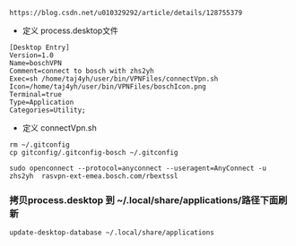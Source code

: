`
https://blog.csdn.net/u010329292/article/details/128755379
`
- 定义 process.desktop文件
```
[Desktop Entry]
Version=1.0
Name=boschVPN
Comment=connect to bosch with zhs2yh
Exec=sh /home/taj4yh/user/bin/VPNFiles/connectVpn.sh
Icon=/home/taj4yh/user/bin/VPNFiles/boschIcon.png
Terminal=true
Type=Application
Categories=Utility;
```
- 定义 connectVpn.sh
```
rm ~/.gitconfig
cp gitconfig/.gitconfig-bosch ~/.gitconfig

sudo openconnect --protocol=anyconnect --useragent=AnyConnect -u zhs2yh  rasvpn-ext-emea.bosch.com/rbextssl
```

### 拷贝process.desktop 到 ~/.local/share/applications/路径下面刷新
`
update-desktop-database ~/.local/share/applications
`

